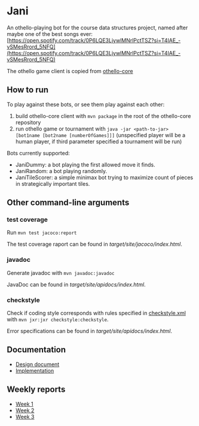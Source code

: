 # Jani

An othello-playing bot for the course data structures project, named after maybe one of the best songs ever: [https://open.spotify.com/track/0P6LQE3LjywlMNrlPctTSZ?si=T4IAE_-vSMesRrord_5NFQ](https://open.spotify.com/track/0P6LQE3LjywlMNrlPctTSZ?si=T4IAE_-vSMesRrord_5NFQ)

The othello game client is copied from [othello-core](https://github.com/vuolen/othello-core)

## How to run

To play against these bots, or see them play against each other:

1. build othello-core client with `mvn package` in the root of the othello-core repository
2. run othello game or tournament with `java -jar <path-to-jar> [bot1name [bot2name [numberOfGames]]]` (unspecified player will be a human player, if third parameter specified a tournament will be run)

Bots currently supported:

* JaniDummy: a bot playing the first allowed move it finds.
* JaniRandom: a bot playing randomly.
* JaniTileScorer: a simple minimax bot trying to maximize count of pieces in strategically important tiles.

## Other command-line arguments

### test coverage

Run `mvn test jacoco:report`

The test coverage raport can be found in *target/site/jacoco/index.html*.

### javadoc

Generate javadoc with `mvn javadoc:javadoc`

JavaDoc can be found in *target/site/apidocs/index.html*.

### checkstyle

Check if coding style corresponds with rules specified in [checkstyle.xml](https://github.com/korolainenriikka/Jani/blob/master/checkstyle.xml) with `mvn jxr:jxr checkstyle:checkstyle`.

Error specifications can be found in *target/site/apidocs/index.html*.

## Documentation
* [Design document](https://github.com/korolainenriikka/Jani/blob/master/documentation/design.md)
* [Implementation](https://github.com/korolainenriikka/Jani/blob/master/documentation/implementation.md)

## Weekly reports
* [Week 1](https://github.com/korolainenriikka/Jani/blob/master/week_reports/week1.md)
* [Week 2](https://github.com/korolainenriikka/Jani/blob/master/week_reports/week2.md)
* [Week 3](https://github.com/korolainenriikka/Jani/blob/master/week_reports/week3.md)
